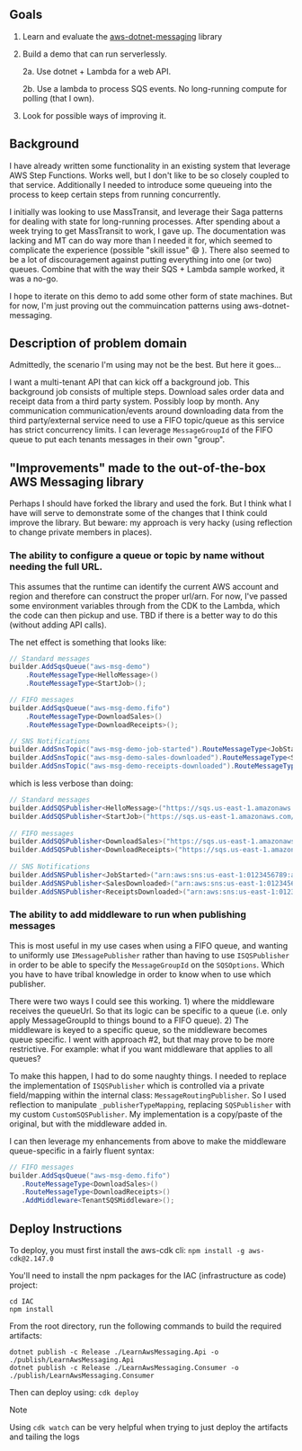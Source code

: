 ## Goals

1. Learn and evaluate the [aws-dotnet-messaging](https://github.com/awslabs/aws-dotnet-messaging) library
2. Build a demo that can run serverlessly.

   2a. Use dotnet + Lambda for a web API.

   2b. Use a lambda to process SQS events. No long-running compute for polling (that I own).
3. Look for possible ways of improving it.

## Background

I have already written some functionality in an existing system that leverage AWS Step Functions. Works well, but I
don't like to be so closely coupled to that service. Additionally I needed to introduce some queueing into the process
to keep certain steps from running concurrently.

I initially was looking to use MassTransit, and leverage their Saga patterns for dealing with state for long-running
processes. After spending about a week trying to get MassTransit to work, I gave up. The documentation was lacking and
MT can do way more than I needed it for, which seemed to complicate the experience (possible "skill issue" 😄 ). There
also seemed to be a lot of discouragement against putting everything into one (or two) queues. Combine that with the way
their SQS + Lambda sample worked, it was a no-go.

I hope to iterate on this demo to add some other form of state machines. But for now, I'm just proving out the
commuincation patterns using aws-dotnet-messaging.

## Description of problem domain

Admittedly, the scenario I'm using may not be the best. But here it goes...

I want a multi-tenant API that can kick off a background job. This background job consists of multiple steps. Download
sales order data and receipt data from a third party system. Possibly loop by month. Any communication
communication/events around downloading data from the third party/external service need to use a FIFO topic/queue as
this service has strict concurrency limits. I can leverage `MessageGroupId` of the FIFO queue to put each tenants
messages in their own "group".

## "Improvements" made to the out-of-the-box AWS Messaging library

Perhaps I should have forked the library and used the fork. But I think what I have will serve to demonstrate some of
the changes that I think could improve the library. But beware: my approach is very hacky (using reflection to change
private members in places).

### The ability to configure a queue or topic by name without needing the full URL.

This assumes that the runtime can identify the current AWS account and region and therefore can construct the proper
url/arn.
For now, I've passed some environment variables through from the CDK to the Lambda, which the code can then pickup
and use. TBD if there is a better way to do this (without adding API calls).

The net effect is something that looks like:

```csharp
// Standard messages
builder.AddSqsQueue("aws-msg-demo")
    .RouteMessageType<HelloMessage>()
    .RouteMessageType<StartJob>();

// FIFO messages
builder.AddSqsQueue("aws-msg-demo.fifo")
    .RouteMessageType<DownloadSales>()
    .RouteMessageType<DownloadReceipts>();

// SNS Notifications
builder.AddSnsTopic("aws-msg-demo-job-started").RouteMessageType<JobStarted>();
builder.AddSnsTopic("aws-msg-demo-sales-downloaded").RouteMessageType<SalesDownloaded>();
builder.AddSnsTopic("aws-msg-demo-receipts-downloaded").RouteMessageType<ReceiptsDownloaded>();
```

which is less verbose than doing:

```csharp
// Standard messages
builder.AddSQSPublisher<HelloMessage>("https://sqs.us-east-1.amazonaws.com/0123456789/aws-msg-demo");
builder.AddSQSPublisher<StartJob>("https://sqs.us-east-1.amazonaws.com/0123456789/aws-msg-demo");
  
// FIFO messages
builder.AddSQSPublisher<DownloadSales>("https://sqs.us-east-1.amazonaws.com/0123456789/aws-msg-demo.fifo");
builder.AddSQSPublisher<DownloadReceipts>("https://sqs.us-east-1.amazonaws.com/0123456789/aws-msg-demo.fifo");
  
// SNS Notifications
builder.AddSNSPublisher<JobStarted>("arn:aws:sns:us-east-1:0123456789:aws-msg-demo-job-started");
builder.AddSNSPublisher<SalesDownloaded>("arn:aws:sns:us-east-1:0123456789:aws-msg-demo-sales-downloaded");
builder.AddSNSPublisher<ReceiptsDownloaded>("arn:aws:sns:us-east-1:0123456789:aws-msg-demo-receipts-downloaded");
```

### The ability to add middleware to run when publishing messages

This is most useful in my use cases when using a FIFO queue, and wanting to uniformly use `IMessagePublisher` rather
than
having to use `ISQSPublisher` in order to be able to specify the `MessageGroupId` on the `SQSOptions`. Which you have to
have tribal knowledge in order to know when to use which publisher.

There were two ways I could see this working. 1) where the middleware receives the queueUrl. So that its logic can be
specific to a queue (i.e. only apply MessageGroupId to things bound to a FIFO queue). 2) The middleware is keyed to a
specific queue, so the middleware becomes queue specific. I went with approach #2, but that may prove to be more
restrictive. For example: what if you want middleware that applies to all queues?

To make this happen, I had to do some naughty things. I needed to replace the implementation of `ISQSPublisher` which is
controlled via a private field/mapping within the internal class: `MessageRoutingPublisher`. So I used reflection to
manipulate `_publisherTypeMapping`, replacing `SQSPublisher` with my custom `CustomSQSPublisher`. My implementation is a
copy/paste of the original, but with the middleware added in.

I can then leverage my enhancements from above to make the middleware queue-specific in a fairly fluent syntax:
```csharp
// FIFO messages
builder.AddSqsQueue("aws-msg-demo.fifo")
   .RouteMessageType<DownloadSales>()
   .RouteMessageType<DownloadReceipts>()
   .AddMiddleware<TenantSQSMiddleware>();
```

## Deploy Instructions

To deploy, you must first install the aws-cdk cli: `npm install -g aws-cdk@2.147.0`

You'll need to install the npm packages for the IAC (infrastructure as code) project:

```shell
cd IAC
npm install
```

From the root directory, run the following commands to build the required artifacts:

```shell
dotnet publish -c Release ./LearnAwsMessaging.Api -o ./publish/LearnAwsMessaging.Api
dotnet publish -c Release ./LearnAwsMessaging.Consumer -o ./publish/LearnAwsMessaging.Consumer
```

Then can deploy using: `cdk deploy`

> [!NOTE]
> Using `cdk watch` can be very helpful when trying to just deploy the artifacts and tailing the logs

